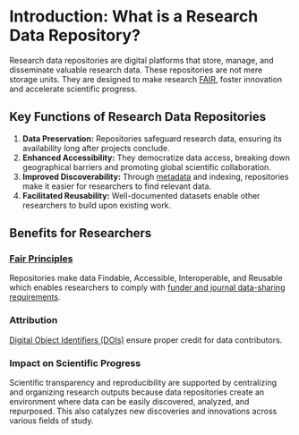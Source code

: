 # Introduction: What is a Research Data Repository?

Research data repositories are digital platforms that store, manage, and disseminate valuable research data. These repositories are not mere storage units. They are designed to make research [FAIR](/introduction/fair_data_and_software), foster innovation and accelerate scientific progress.

## Key Functions of Research Data Repositories

1. **Data Preservation:** Repositories safeguard research data, ensuring its availability long after projects conclude.
2. **Enhanced Accessibility:** They democratize data access, breaking down geographical barriers and promoting global scientific collaboration.
3. **Improved Discoverability:** Through [metadata](/submission_workflow/data_curation.md#metadata-review-process-checklist) and indexing, repositories make it easier for researchers to find relevant data.
4. **Facilitated Reusability:** Well-documented datasets enable other researchers to build upon existing work.

## Benefits for Researchers

### [Fair Principles](/introduction/fair_data_and_software)
Repositories make data Findable, Accessible, Interoperable, and Reusable which enables researchers to comply with [funder and journal data-sharing requirements](/introduction/funders_and_journals).

### Attribution
[Digital Object Identifiers (DOIs)](/citing_data/dois_and_persistent_identifiers) ensure proper credit for data contributors.

### Impact on Scientific Progress
Scientific transparency and reproducibility are supported by centralizing and organizing research outputs because data repositories create an environment where data can be easily discovered, analyzed, and repurposed. This also catalyzes new discoveries and innovations across various fields of study.

